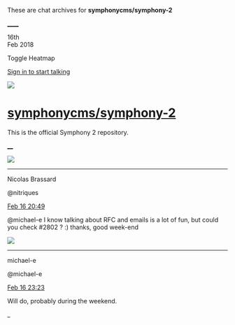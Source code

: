 These are chat archives for **symphonycms/symphony-2**

[__](/symphonycms/symphony-2/archives/2018/02/17)[__](/symphonycms/symphony-2/archives/2018/02/15)

16th  
Feb 2018

Toggle Heatmap

[Sign in to start talking](/login?action=login&button=archive-login)

![](https://avatars-02.gitter.im/group/iv/3/57542c45c43b8c601977197e?s=48)

#  [symphonycms/symphony-2](/symphonycms/symphony-2)

This is the official Symphony 2 repository.

[ __](/orgs/symphonycms/rooms "More symphonycms rooms")

![](https://avatars1.githubusercontent.com/u/771169?v=4&s=30)

____

Nicolas Brassard

@nitriques

[Feb 16
20:49](https://gitter.im/symphonycms/symphony-2?at=5a8743c7e4ff28713a86ee65)

@michael-e I know talking about RFC and emails is a lot of fun, but could you
check #2802 ? :) thanks, good week-end

![](https://avatars2.githubusercontent.com/u/40072?v=4&s=30)

____

michael-e

@michael-e

[Feb 16
23:23](https://gitter.im/symphonycms/symphony-2?at=5a8767ee888332ee3a913d35)

Will do, probably during the weekend.

_

